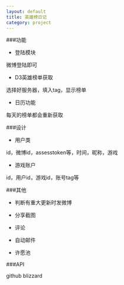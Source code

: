 ```yaml
---
layout: default
title: 英雄榜日记
category: project
---
```


###功能

* 登陆模块

微博登陆即可

* D3英雄榜单获取

选择好服务器，填入tag，显示榜单

* 日历功能

每天的榜单都会重新获取

###设计

* 用户类

id，微博id，assesstoken等，时间，昵称，游戏

* 游戏账户

id，用户id，游戏id，账号tag等

###其他

* 判断有重大更新时发微博

* 分享截图

* 评论

* 自动邮件

* 许愿池

###API

github blizzard
